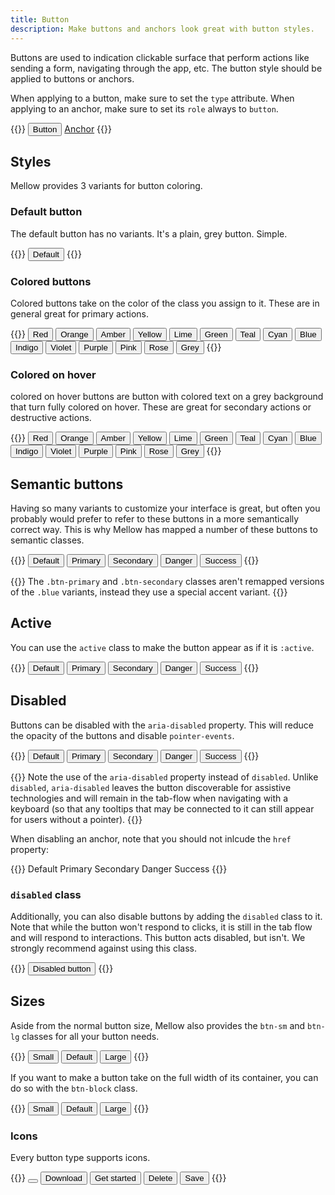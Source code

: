 ```yaml
---
title: Button
description: Make buttons and anchors look great with button styles.
---
```


Buttons are used to indication clickable surface that perform actions like sending a form, navigating through the app, etc. The button style should be applied to buttons or anchors.

When applying to a button, make sure to set the `type` attribute. When applying to an anchor, make sure to set its `role` always to `button`.

{{<example>}}
<button type="button" class="btn btn-default">Button</button>
<a role="button" href="#" class="btn btn-default">Anchor</a>
{{</example>}}

## Styles
Mellow provides 3 variants for button coloring.

### Default button
The default button has no variants. It's a plain, grey button. Simple.

{{<example>}}
<button type="button" class="btn btn-default">Default</button>
{{</example>}}

### Colored buttons
Colored buttons take on the color of the class you assign to it. These are in general great for primary actions.

{{<example>}}
<button type="button" class="btn btn-color red">Red</button>
<button type="button" class="btn btn-color orange">Orange</button>
<button type="button" class="btn btn-color amber">Amber</button>
<button type="button" class="btn btn-color yellow">Yellow</button>
<button type="button" class="btn btn-color lime">Lime</button>
<button type="button" class="btn btn-color green">Green</button>
<button type="button" class="btn btn-color teal">Teal</button>
<button type="button" class="btn btn-color cyan">Cyan</button>
<button type="button" class="btn btn-color blue">Blue</button>
<button type="button" class="btn btn-color indigo">Indigo</button>
<button type="button" class="btn btn-color violet">Violet</button>
<button type="button" class="btn btn-color purple">Purple</button>
<button type="button" class="btn btn-color pink">Pink</button>
<button type="button" class="btn btn-color rose">Rose</button>
<button type="button" class="btn btn-color grey">Grey</button>
{{</example>}}

### Colored on hover
colored on hover buttons are button with colored text on a grey background that turn fully colored on hover. These are great for secondary actions or destructive actions.

{{<example>}}
<button type="button" class="btn btn-hover red">Red</button>
<button type="button" class="btn btn-hover orange">Orange</button>
<button type="button" class="btn btn-hover amber">Amber</button>
<button type="button" class="btn btn-hover yellow">Yellow</button>
<button type="button" class="btn btn-hover lime">Lime</button>
<button type="button" class="btn btn-hover green">Green</button>
<button type="button" class="btn btn-hover teal">Teal</button>
<button type="button" class="btn btn-hover cyan">Cyan</button>
<button type="button" class="btn btn-hover blue">Blue</button>
<button type="button" class="btn btn-hover indigo">Indigo</button>
<button type="button" class="btn btn-hover violet">Violet</button>
<button type="button" class="btn btn-hover purple">Purple</button>
<button type="button" class="btn btn-hover pink">Pink</button>
<button type="button" class="btn btn-hover rose">Rose</button>
<button type="button" class="btn btn-hover grey">Grey</button>
{{</example>}}

## Semantic buttons
Having so many variants to customize your interface is great, but often you probably would prefer to refer to these buttons in a more semantically correct way. This is why Mellow has mapped a number of these buttons to semantic classes.

{{<example>}}
<button type="button" class="btn btn-default">Default</button>
<button type="button" class="btn btn-primary">Primary</button>
<button type="button" class="btn btn-secondary">Secondary</button>
<button type="button" class="btn btn-danger">Danger</button>
<button type="button" class="btn btn-success">Success</button>
{{</example>}}

{{<note>}}
The `.btn-primary` and `.btn-secondary` classes aren't remapped versions of the `.blue` variants, instead they use a special accent variant.
{{</note>}}

## Active
You can use the `active` class to make the button appear as if it is `:active`.

{{<example>}}
<button type="button" class="btn btn-default active">Default</button>
<button type="button" class="btn btn-primary active">Primary</button>
<button type="button" class="btn btn-secondary active">Secondary</button>
<button type="button" class="btn btn-danger active">Danger</button>
<button type="button" class="btn btn-success active">Success</button>
{{</example>}}

## Disabled
Buttons can be disabled with the `aria-disabled` property. This will reduce the opacity of the buttons and disable `pointer-events`.

{{<example>}}
<button type="button" class="btn btn-default" aria-disabled="true">Default</button>
<button type="button" class="btn btn-primary" aria-disabled="true">Primary</button>
<button type="button" class="btn btn-secondary" aria-disabled="true">Secondary</button>
<button type="button" class="btn btn-danger" aria-disabled="true">Danger</button>
<button type="button" class="btn btn-success" aria-disabled="true">Success</button>
{{</example>}}

{{<note>}}
Note the use of the `aria-disabled` property instead of `disabled`. Unlike `disabled`, `aria-disabled` leaves the button discoverable for assistive technologies and will remain in the tab-flow when navigating with a keyboard (so that any tooltips that may be connected to it can still appear for users without a pointer).
{{</note>}}

When disabling an anchor, note that you should not inlcude the `href` property:

{{<example>}}
<a class="btn btn-default" role="button" aria-disabled="true">Default</a>
<a class="btn btn-primary" role="button" aria-disabled="true">Primary</a>
<a class="btn btn-secondary" role="button" aria-disabled="true">Secondary</a>
<a class="btn btn-danger" role="button" aria-disabled="true">Danger</a>
<a class="btn btn-success" role="button" aria-disabled="true">Success</a>
{{</example>}}

### `disabled` class
Additionally, you can also disable buttons by adding the `disabled` class to it. Note that while the button won't respond to clicks, it is still in the tab flow and will respond to interactions. This button acts disabled, but isn't. We strongly recommend against using this class.

{{<example>}}
<button type="button" class="btn btn-default disabled">Disabled button</button>
{{</example>}}

## Sizes
Aside from the normal button size, Mellow also provides the `btn-sm` and `btn-lg` classes for all your button needs.

{{<example>}}
<button type="button" class="btn btn-default btn-sm">Small</button>
<button type="button" class="btn btn-default">Default</button>
<button type="button" class="btn btn-default btn-lg">Large</button>
{{</example>}}

If you want to make a button take on the full width of its container, you can do so with the `btn-block` class.

{{<example>}}
<button type="button" class="btn btn-default btn-block btn-sm mb-3">Small</button>
<button type="button" class="btn btn-default btn-block mb-3">Default</button>
<button type="button" class="btn btn-default btn-block btn-lg">Large</button>
{{</example>}}

### Icons
Every button type supports icons.

{{<example>}}
<button type="button" class="btn btn-default">
  <i class="vi vi-magnifying-glass"></i>
</button>
<button type="button" class="btn btn-primary">
  <i class="vi vi-arrow-down-to-line"></i>
  Download
</button>
<button type="button" class="btn btn-secondary">
  Get started
  <i class="vi vi-arrow-right"></i>
</button>
<button type="button" class="btn btn-danger">
  <i class="vi vi-trash-can"></i>
  Delete
</button>
<button type="button" class="btn btn-success">
  <i class="vi vi-floppy-disk"></i>
  Save
</button>
{{</example>}}
